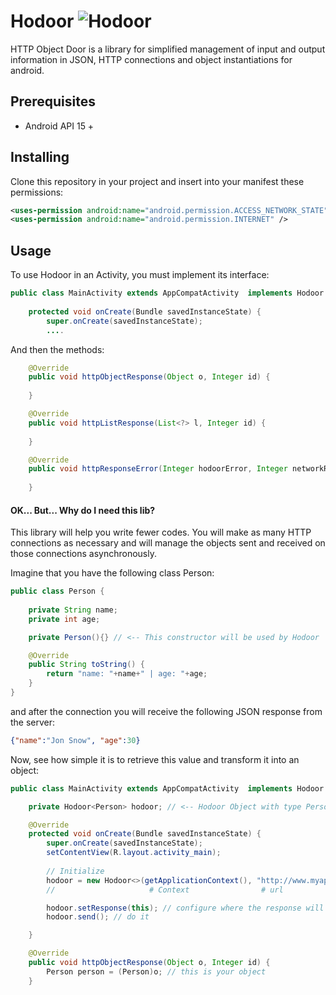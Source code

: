 # Hodoor ![Hodoor](https://user-images.githubusercontent.com/38328740/58388164-73505080-7ff1-11e9-8c04-ecdc748141e9.gif)

HTTP Object Door is a library for simplified management of input and output information in JSON, HTTP connections and object instantiations for android.

## Prerequisites

- Android API 15 +

## Installing

Clone this repository in your project and insert into your manifest these permissions:

```XML
<uses-permission android:name="android.permission.ACCESS_NETWORK_STATE" />
<uses-permission android:name="android.permission.INTERNET" />
```

## Usage

To use Hodoor in an Activity, you must implement its interface:

```java
public class MainActivity extends AppCompatActivity  implements Hodoor.Response {
    
    protected void onCreate(Bundle savedInstanceState) {
        super.onCreate(savedInstanceState);
        ....

```

And then the methods:
```java
    @Override
    public void httpObjectResponse(Object o, Integer id) {
        
    }

    @Override
    public void httpListResponse(List<?> l, Integer id) {
        
    }

    @Override
    public void httpResponseError(Integer hodoorError, Integer networkResponseError, Integer id) {
        
    }
```

#### OK... But... Why do I need this lib?

This library will help you write fewer codes. You will make as many HTTP connections as necessary and will manage the objects sent and received on those connections asynchronously.

Imagine that you have the following class Person:

```java
public class Person {
    
    private String name;
    private int age;

    private Person(){} // <-- This constructor will be used by Hodoor

    @Override
    public String toString() {
        return "name: "+name+" | age: "+age;
    }
}
```

and after the connection you will receive the following JSON response from the server:

```json
{"name":"Jon Snow", "age":30}
```

Now, see how simple it is to retrieve this value and transform it into an object:

```java
public class MainActivity extends AppCompatActivity  implements Hodoor.Response {

    private Hodoor<Person> hodoor; // <-- Hodoor Object with type Person

    @Override
    protected void onCreate(Bundle savedInstanceState) {
        super.onCreate(savedInstanceState);
        setContentView(R.layout.activity_main);
        
        // Initialize
        hodoor = new Hodoor<>(getApplicationContext(), "http://www.myapi.com", Person.class);
        //                     # Context                # url                  # Person class

        hodoor.setResponse(this); // configure where the response will be sent
        hodoor.send(); // do it

    }

    @Override
    public void httpObjectResponse(Object o, Integer id) {
        Person person = (Person)o; // this is your object
    }

```